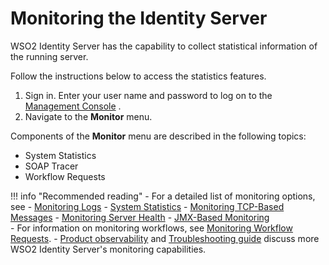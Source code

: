 # Monitoring the Identity Server

WSO2 Identity Server has the capability to collect statistical information of the
running server.

Follow the instructions below to access the statistics features.

1.  Sign in. Enter your user name and password to log on to the
    [Management Console](../../setup/getting-started-with-the-management-console)
    .
2.  Navigate to the **Monitor** menu.

Components of the **Monitor** menu are described in the following
topics:

-   System Statistics
-   SOAP Tracer
-   Workflow Requests

!!! info "Recommended reading" 
    -   For a detailed list of monitoring options, see 
        -   [Monitoring Logs](../../setup/monitoring-logs)
        -   [System Statistics](../../setup/system-statistics.md)
        -   [Monitoring TCP-Based Messages](../../setup/monitoring-tcp-based-messages)
        -   [Monitoring Server Health](../../setup/monitoring-server-health)
        -   [JMX-Based Monitoring](../../setup/jmx-based-monitoring)       
    -   For information on monitoring workflows, see [Monitoring Workflow Requests](../../learn/monitoring-workflow-requests).
    -   [Product observability](../../setup/working-with-product-observability/)
        and [Troubleshooting guide](../../setup/troubleshooting-in-production-environments)
        discuss more WSO2 Identity Server's monitoring capabilities.


